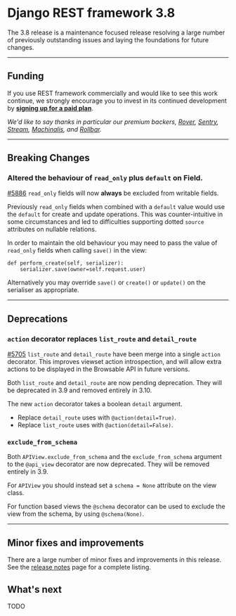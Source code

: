 <style>
.promo li a {
    float: left;
    width: 130px;
    height: 20px;
    text-align: center;
    margin: 10px 30px;
    padding: 150px 0 0 0;
    background-position: 0 50%;
    background-size: 130px auto;
    background-repeat: no-repeat;
    font-size: 120%;
    color: black;
}
.promo li {
    list-style: none;
}
</style>

# Django REST framework 3.8

The 3.8 release is a maintenance focused release resolving a large number of previously outstanding issues and laying
the foundations for future changes.

---

## Funding

If you use REST framework commercially and would like to see this work continue, we strongly encourage you to invest in its continued development by
**[signing up for a paid&nbsp;plan][funding]**.


*We'd like to say thanks in particular our premium backers, [Rover](http://jobs.rover.com/), [Sentry](https://getsentry.com/welcome/), [Stream](https://getstream.io/?utm_source=drf&utm_medium=banner&utm_campaign=drf), [Machinalis](https://hello.machinalis.co.uk/), and [Rollbar](https://rollbar.com).*

---

## Breaking Changes

### Altered the behaviour of `read_only` plus `default` on Field.

[#5886][gh5886] `read_only` fields will now **always** be excluded from writable fields.

Previously `read_only` fields when combined with a `default` value would use the `default` for create and update
operations. This was counter-intuitive in some circumstances and led to difficulties supporting dotted `source`
attributes on nullable relations.

In order to maintain the old behaviour you may need to pass the value of `read_only` fields when calling `save()` in
the view:

    def perform_create(self, serializer):
        serializer.save(owner=self.request.user)

Alternatively you may override `save()` or `create()` or `update()` on the serialiser as appropriate.

---

## Deprecations

### `action` decorator replaces `list_route` and `detail_route`

[#5705][gh5705] `list_route` and `detail_route` have been merge into a single `action` decorator. This improves viewset action introspection, and will allow extra actions to be displayed in the Browsable API in future versions.

Both `list_route` and `detail_route` are now pending deprecation. They will be deprecated in 3.9 and removed entirely
in 3.10.

The new `action` decorator takes a boolean `detail` argument.

* Replace `detail_route` uses with `@action(detail=True)`.
* Replace `list_route` uses with `@action(detail=False)`.


### `exclude_from_schema`

Both `APIView.exclude_from_schema` and the `exclude_from_schema` argument to the `@api_view` decorator are now deprecated. They will be removed entirely in 3.9.

For `APIView` you should instead set a `schema = None` attribute on the view class.

For function based views the `@schema` decorator can be used to exclude the view from the schema, by using `@schema(None)`.

---

## Minor fixes and improvements

There are a large number of minor fixes and improvements in this release. See the [release notes](release-notes.md) page
for a complete listing.


## What's next

TODO

[funding]: funding.md
[gh5886]: https://github.com/encode/django-rest-framework/issues/5886
[gh5705]: https://github.com/encode/django-rest-framework/issues/5705

